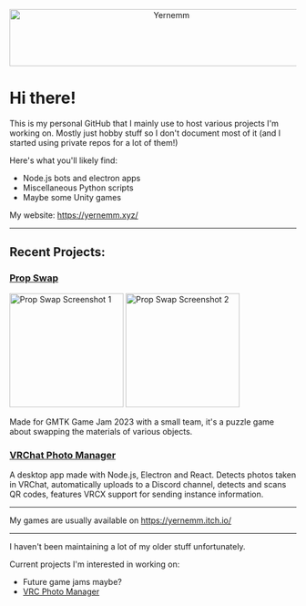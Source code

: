 <p align="center">
  <img width="553" height="100" src="https://yernemm.github.io/images/yernemmtext2.png" alt="Yernemm" ></img>
</p>

# Hi there!

This is my personal GitHub that I mainly use to host various projects I'm working on. Mostly just hobby stuff so I don't document most of it (and I started using private repos for a lot of them!)

Here's what you'll likely find:
* Node.js bots and electron apps
* Miscellaneous Python scripts
* Maybe some Unity games

My website: https://yernemm.xyz/

---

## Recent Projects:

### [Prop Swap](https://yernemm.itch.io/prop-swap)
<img height="200" src="https://img.itch.zone/aW1hZ2UvMjE2MjE1My8xMjc0NTE3My5qcGc=/original/9xbl27.jpg" alt="Prop Swap Screenshot 1" ></img>
<img height="200" src="https://img.itch.zone/aW1hZ2UvMjE2MjE1My8xMjc0NTE3OS5qcGc=/original/IXqa4R.jpg" alt="Prop Swap Screenshot 2" ></img>

Made for GMTK Game Jam 2023 with a small team, it's a puzzle game about swapping the materials of various objects.

### [VRChat Photo Manager](https://github.com/Yernemm/VRC-Photo-Manager)

A desktop app made with Node.js, Electron and React. Detects photos taken in VRChat, automatically uploads to a Discord channel, detects and scans QR codes, features VRCX support for sending instance information.

---

My games are usually available on https://yernemm.itch.io/ 

--- 

I haven't been maintaining a lot of my older stuff unfortunately.

Current projects I'm interested in working on:
* Future game jams maybe?
* [VRC Photo Manager](https://github.com/Yernemm/VRC-Photo-Manager)
